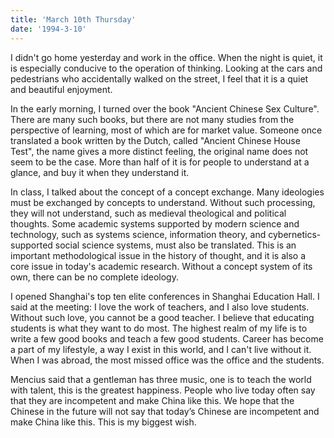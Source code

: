 ```yaml
---
title: 'March 10th Thursday'
date: '1994-3-10'
---
```


I didn't go home yesterday and work in the office. When the night is quiet, it is especially conducive to the operation of thinking. Looking at the cars and pedestrians who accidentally walked on the street, I feel that it is a quiet and beautiful enjoyment.

In the early morning, I turned over the book "Ancient Chinese Sex Culture". There are many such books, but there are not many studies from the perspective of learning, most of which are for market value. Someone once translated a book written by the Dutch, called "Ancient Chinese House Test", the name gives a more distinct feeling, the original name does not seem to be the case. More than half of it is for people to understand at a glance, and buy it when they understand it.

In class, I talked about the concept of a concept exchange. Many ideologies must be exchanged by concepts to understand. Without such processing, they will not understand, such as medieval theological and political thoughts. Some academic systems supported by modern science and technology, such as systems science, information theory, and cybernetics-supported social science systems, must also be translated. This is an important methodological issue in the history of thought, and it is also a core issue in today's academic research. Without a concept system of its own, there can be no complete ideology.

I opened Shanghai's top ten elite conferences in Shanghai Education Hall. I said at the meeting: I love the work of teachers, and I also love students. Without such love, you cannot be a good teacher. I believe that educating students is what they want to do most. The highest realm of my life is to write a few good books and teach a few good students. Career has become a part of my lifestyle, a way I exist in this world, and I can't live without it. When I was abroad, the most missed office was the office and the students.

Mencius said that a gentleman has three music, one is to teach the world with talent, this is the greatest happiness. People who live today often say that they are incompetent and make China like this. We hope that the Chinese in the future will not say that today’s Chinese are incompetent and make China like this. This is my biggest wish.

